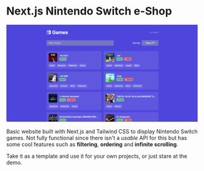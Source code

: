 # Next.js Nintendo Switch e-Shop

<p align="center">
  <img src="./demo.png" alt="demo image"/>
</p>

Basic website built with Next.js and Tailwind CSS to display Nintendo Switch games. Not fully functional since there isn't a _usable_ API for this but has some cool features such as **filtering**, **ordering** and **infinite scrolling**.

Take it as a template and use it for your own projects, or just stare at the demo.
